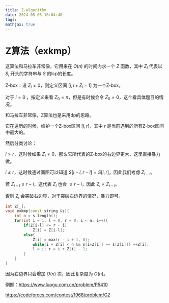 ```yaml
---
title: Z-algorithm
date: 2024-05-05 16:04:48
tags:
mathjax: true
---
```


# Z算法（exkmp）

这算法和马拉车非常像，它用来在 $O(n)$ 的时间内求一个 $Z$ 函数，其中 $Z_i$ 代表以 $S_i$ 开头的字符串与 $S$ 的lcp的长度。

Z-box：设 $Z_i \neq 0$，则定义区间 $[i, i+Z_i-1]$ 为一个Z-box。

对于 $i=0$ ，按定义来看 $Z_0=n$，但是有时候会令 $Z_0 = 0$，这个看具体题目的情况。

和马拉车非常像，Z算法也是采用dp的思路。

它在遍历的时候，维护一个Z-box区间 $[l,r]$，其中 $r$ 是当前遇到的所有Z-box区间中最大的。

然后分类讨论：

$i > r$，这时候如果 $Z_i \neq 0$，那么它所代表的Z-box的右边界更大，这里直接暴力做。

$i \le r$，这时候通过画图可以知道 $S[i-l, r-l] = S[i,r]$，因此我们考虑 $Z_{i-l}$。

若 $Z_{i-l} \le r-i$，这代表 $Z_i$ 也会 $\le r-i$，因此 $Z_i = Z_{i-l}$。

否则 $Z_i$ 会突破右边界，对于突破右边界的情况，暴力即可。

```c++
int Z[_];
void exkmp(const string &s){
	int n = s.length();
	for(int i = 1, l = 0, r = 0; i < n; i++){
		if(Z[i-l] <= r - i)
			Z[i] = Z[i-l];
		else{
			Z[i] = max(r - i + 1, 0);
			while(i + Z[i] < n && s[i+Z[i]] == s[Z[i]]) ++Z[i];
			l = i; r = i + Z[i] - 1;
		}
	}
}
```

因为右边界只会增加 $O(n)$ 次，因此复杂度为 $O(n)$。

例题：https://www.luogu.com.cn/problem/P5410

https://codeforces.com/contest/1968/problem/G2
